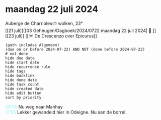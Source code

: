 # maandag 22 juli 2024

Auberge de Charrioles⛅ wolken, 23°<br>[[21 juli]][[03 Geheugen/Dagboek/2024/0722 maandag 22 juli 2024| 📓 ]][[23 juli]]
[[☀️ De Crescenzo over Epicurus]]
```tasks
(path includes Algemeen)
(due on or before 2024-07-22) AND NOT (done before 2024-07-22)
# not done
hide due date
hide start date
hide recurrence rule
hide tags
hide backlink
hide done date
hide task count
hide created date
hide edit button
sort by priority 
```
<p style="padding-left: 2.7em; text-indent: -2.7em; margin: 0"><font color=#8be9f1>08:55</font>  Nu weg naar Manhay </p>   
<p style="padding-left: 2.7em; text-indent: -2.7em; margin: 0"><font color=#8be9f1>17:55</font>  Lekker gewandeld hier in Odeigne. Nu aan de borrel. </p>   